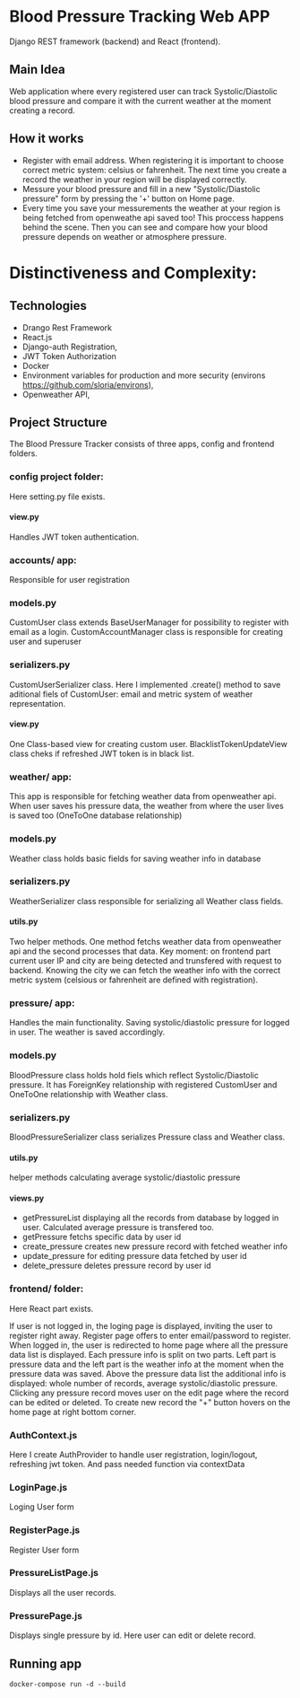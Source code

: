 
# Blood Pressure Tracking Web APP
Django REST framework (backend) and React (frontend).

## Main Idea
Web application where every registered user can track Systolic/Diastolic blood pressure and compare it with the current weather at the moment creating a record.


## How it works
- Register with email address.
    When registering it is important to choose correct metric system: celsius or fahrenheit.
    The next time you create a record the weather in your region will be displayed correctly.
- Messure your blood pressure and fill in a new "Systolic/Diastolic pressure" form by pressing the '+' button   on Home page.
- Every time you save your messurements the weather at your region is being fetched from openweathe api saved too! This proccess happens behind the scene.
  Then you can see and compare how your blood pressure depends on weather or atmosphere pressure.


# Distinctiveness and Complexity:

## Technologies
- Drango Rest Framework
- React.js
- Django-auth Registration,
- JWT Token Authorization
- Docker
- Environment variables for production and more security (environs https://github.com/sloria/environs),
- Openweather API,

## Project Structure
The Blood Pressure Tracker consists of three apps, config and frontend folders.

### config project folder:
Here setting.py file exists.
#### view.py
 Handles JWT token authentication.

### accounts/ app:
Responsible for user registration
### models.py
 CustomUser class extends BaseUserManager for possibility to register with email as a login.
 CustomAccountManager class is responsible for creating user and superuser
 ### serializers.py
 CustomUserSerializer class. Here I implemented .create() method to save aditional fiels of CustomUser: email and metric system of weather representation.

#### view.py
 One Class-based view for creating custom user.
 BlacklistTokenUpdateView class cheks if refreshed JWT token is in black list.

### weather/ app:
This app is responsible for fetching weather data from openweather api.
When user saves his pressure data, the weather from where the user lives is saved too (OneToOne database relationship)
### models.py
 Weather class holds basic fields for saving weather info in database
### serializers.py
 WeatherSerializer class responsible for serializing all Weather class fields.
#### utils.py
 Two helper methods. One method fetchs weather data from openweather api and the second processes that data.
 Key moment: on frontend part current user IP and city are being detected and trunsfered with request to backend. Knowing the city we can fetch the weather info with the correct metric system (celsious or fahrenheit are defined with registration).

### pressure/ app:
Handles the main functionality. Saving systolic/diastolic pressure for logged in user. The weather is saved accordingly.
### models.py
 BloodPressure class holds hold fiels which reflect Systolic/Diastolic pressure. It has ForeignKey relationship with registered CustomUser and OneToOne relationship with Weather class.
### serializers.py
 BloodPressureSerializer class serializes Pressure class and Weather class.
#### utils.py
 helper methods calculating average systolic/diastolic pressure
#### views.py
  - getPressureList displaying all the records from database by logged in user. Calculated average pressure is transfered too.
  - getPressure fetchs specific data by user id
  - create_pressure creates new pressure record with fetched weather info
  - update_pressure for editing pressure data fetched by user id
  - delete_pressure deletes pressure record by user id


### frontend/ folder:
Here React part exists.

If user is not logged in, the loging page is displayed, inviting the user to register right away.
Register page offers to enter email/password to register.
When logged in, the user is redirected to home page where all the pressure data list is displayed.
Each pressure info is split on two parts. Left part is pressure data and the left part is the weather info at the moment when the pressure data was saved.
Above the pressure data list the additional info is displayed: whole number of records, average systolic/diastolic pressure.
Clicking any pressure record moves user on the edit page where the record can be edited or deleted.
To create new record the "+" button hovers on the home page at right bottom corner.

### AuthContext.js
 Here I create AuthProvider to handle user registration, login/logout, refreshing jwt token. And pass  needed function via contextData
### LoginPage.js
  Loging User form
### RegisterPage.js
  Register User form
### PressureListPage.js
 Displays all the user records.
### PressurePage.js
  Displays single pressure by id. Here user can edit or delete record.

## Running app
```
docker-compose run -d --build
```